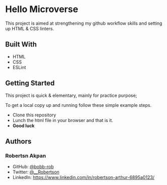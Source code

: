 # Hello Microverse

This project is aimed at strengthening my github workflow skills and setting up HTML & CSS linters.

## Built With

- HTML
- CSS
- ESLint

## Getting Started

This project is quick & elementary, mainly for practice purpose;

To get a local copy up and running follow these simple example steps.

- Clone this repository
- Lunch the html file in your browser and that is it.
- **Good luck**

## Authors

### Robertsn Akpan

- GitHub: [@bobb-rob](https://github.com/bobb-Rob)
- Twitter: [@\_\_Robertson](https://twitter.com/___Robertson)
- LinkedIn: https://www.linkedin.com/in/robertson-arthur-6895a0123/

